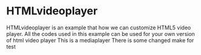 # HTMLvideoplayer
HTMLvideoplayer is an example that how we can customize HTML5 video player.
All the codes used in this example can be used for your own version of html video player
This is a mediaplayer
There is some changed make for test
